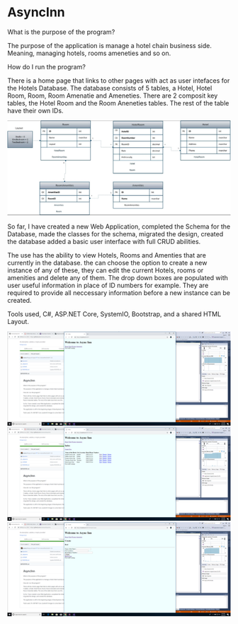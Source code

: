 # AsyncInn

What is the purpose of the program?

The purpose of the application is manage a hotel chain business side.  Meaning, managing hotels, rooms ameneties and so on.

How do I run the program?

There is a home page that links to other pages with act as user intefaces for the Hotels Database.  The database consists of 5 tables, a Hotel, Hotel Room, Room, Room Amenatie and Ameneties.  There are 2 composit key tables, the Hotel Room and the Room Aneneties tables. The rest of the table have their own IDs.

![image](https://github.com/omence/AsyncInn/blob/master/databaseSchema.JPG)

So far, I have created a new Web Application, completed the Schema for the Database, made the classes for the schema, migrated the design, created the database added a basic user interface with full CRUD abilities.

The use has the ability to view Hotels, Rooms and Amenties that are currently in the database.  the can choose the option to create a new instance of any of these, they can edit the current Hotels, rooms or amenities and delete any of them.  The drop down boxes are populated with user useful information in place of ID numbers for example.  They are required to provide all neccessary information before a new instance can be created.

Tools used, C#, ASP.NET Core, SystemIO, Bootstrap, and a shared HTML Layout.

![image](https://github.com/omence/AsyncInn/blob/master/Screenshot%20(1).png)
![image](https://github.com/omence/AsyncInn/blob/master/Screenshot%20(2).png)
![image](https://github.com/omence/AsyncInn/blob/master/Screenshot%20(3).png)
